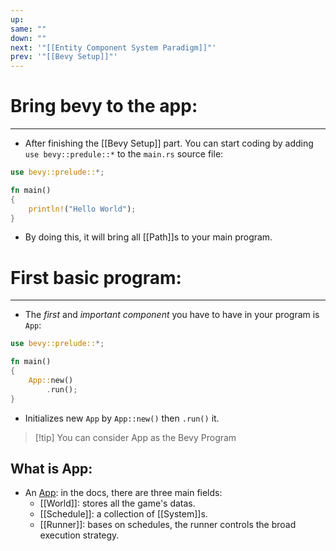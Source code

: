 ```yaml
---
up: 
same: ""
down: ""
next: '"[[Entity Component System Paradigm]]"'
prev: '"[[Bevy Setup]]"'
---
```


# Bring bevy to the app:
---
- After finishing the [[Bevy Setup]] part. You can start coding by adding `use bevy::predule::*` to the `main.rs` source file:

```rust
use bevy::prelude::*;

fn main()
{
	println!("Hello World");
}
```

- By doing this, it will bring all [[Path]]s to your main program.

# First basic program:
---
- The _first_ and _important component_ you have to have in your program is `App`:
```rust
use bevy::prelude::*;

fn main()
{
	App::new()
		.run();
}
```
- Initializes new `App` by `App::new()` then `.run()` it.

> [!tip] You can consider App as the Bevy Program

What is App:
---
- An [App](https://docs.rs/bevy/latest/bevy/app/struct.App.html): in the docs, there are three main fields:
	- [[World]]: stores all the game's datas.
	- [[Schedule]]: a collection of [[System]]s.
	- [[Runner]]: bases on schedules, the runner controls the broad execution strategy.

